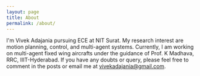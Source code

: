```yaml
---
layout: page
title: About
permalink: /about/
---
```


I'm Vivek Adajania pursuing ECE at NIT Surat. My research interest are motion planning, control, and multi-agent systems. Currently, I am working on multi-agent fixed wing aircrafts under the guidance of Prof. K Madhava, RRC, IIIT-Hyderabad. If you have any doubts or query, please feel free to comment in the posts or email me at vivekadajania@gmail.com. 
